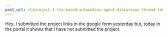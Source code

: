```yaml
---
post_url: /t/project-1-llm-based-automation-agent-discussion-thread-tds-jan-2025/164277/537
---
```

Hey, I submitted the project links in the google form yesterday but, today in the portal it shows that I have not submitted the project.